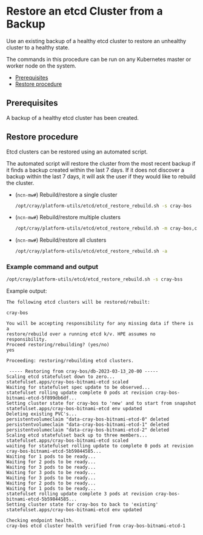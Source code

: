 # Restore an etcd Cluster from a Backup

Use an existing backup of a healthy etcd cluster to restore an unhealthy cluster to a healthy state.

The commands in this procedure can be run on any Kubernetes master or worker node on the system.

* [Prerequisites](#prerequisites)
* [Restore procedure](#restore-procedure)

## Prerequisites

A backup of a healthy etcd cluster has been created.

## Restore procedure

Etcd clusters can be restored using an automated script.

The automated script will restore the cluster from the most recent backup if it finds a backup created within the last 7 days.
If it does not discover a backup within the last 7 days, it will ask the user if they would like to rebuild the cluster.

* (`ncn-mw#`) Rebuild/restore a single cluster

    ```bash
    /opt/cray/platform-utils/etcd/etcd_restore_rebuild.sh -s cray-bos
    ```

* (`ncn-mw#`) Rebuild/restore multiple clusters

    ```bash
    /opt/cray/platform-utils/etcd/etcd_restore_rebuild.sh -m cray-bos,cray-uas-mgr
    ```

* (`ncn-mw#`) Rebuild/restore all clusters

   ```bash
   /opt/cray/platform-utils/etcd/etcd_restore_rebuild.sh -a
   ```

### Example command and output

```bash
/opt/cray/platform-utils/etcd/etcd_restore_rebuild.sh -s cray-bss
```

Example output:

```text
The following etcd clusters will be restored/rebuilt:

cray-bos

You will be accepting responsibility for any missing data if there is a
restore/rebuild over a running etcd k/v. HPE assumes no responsibility.
Proceed restoring/rebuilding? (yes/no)
yes

Proceeding: restoring/rebuilding etcd clusters.

 ----- Restoring from cray-bos/db-2023-03-13_20-00 -----
Scaling etcd statefulset down to zero...
statefulset.apps/cray-bos-bitnami-etcd scaled
Waiting for statefulset spec update to be observed...
statefulset rolling update complete 0 pods at revision cray-bos-bitnami-etcd-5f899db6df...
Setting cluster state for cray-bos to 'new' and to start from snapshot
statefulset.apps/cray-bos-bitnami-etcd env updated
Deleting existing PVC's...
persistentvolumeclaim "data-cray-bos-bitnami-etcd-0" deleted
persistentvolumeclaim "data-cray-bos-bitnami-etcd-1" deleted
persistentvolumeclaim "data-cray-bos-bitnami-etcd-2" deleted
Scaling etcd statefulset back up to three members...
statefulset.apps/cray-bos-bitnami-etcd scaled
waiting for statefulset rolling update to complete 0 pods at revision cray-bos-bitnami-etcd-5b59844585...
Waiting for 1 pods to be ready...
Waiting for 2 pods to be ready...
Waiting for 3 pods to be ready...
Waiting for 3 pods to be ready...
Waiting for 3 pods to be ready...
Waiting for 2 pods to be ready...
Waiting for 1 pods to be ready...
statefulset rolling update complete 3 pods at revision cray-bos-bitnami-etcd-5b59844585...
Setting cluster state for cray-bos to back to 'existing'
statefulset.apps/cray-bos-bitnami-etcd env updated

Checking endpoint health.
cray-bos etcd cluster health verified from cray-bos-bitnami-etcd-1
```
